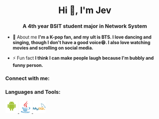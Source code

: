 <h1 align="center">Hi 👋, I'm Jev</h1>
<h3 align="center">A 4th year BSIT student major in Network System</h3>

- 💬 About me **I'm a K-pop fan, and my ult is BTS. I love dancing and singing, though I don't have a good voice😆. I also love watching movies and scrolling on social media.**

- ⚡ Fun fact **I think I can make people laugh because I'm bubbly and funny person.**

<h3 align="left">Connect with me:</h3>
<p align="left">
</p>

<h3 align="left">Languages and Tools:</h3>
<p align="left"> <a href="https://developer.android.com" target="_blank" rel="noreferrer"> <img src="https://raw.githubusercontent.com/devicons/devicon/master/icons/android/android-original-wordmark.svg" alt="android" width="40" height="40"/> </a> <a href="https://www.java.com" target="_blank" rel="noreferrer"> <img src="https://raw.githubusercontent.com/devicons/devicon/master/icons/java/java-original.svg" alt="java" width="40" height="40"/> </a> <a href="https://www.mysql.com/" target="_blank" rel="noreferrer"> <img src="https://raw.githubusercontent.com/devicons/devicon/master/icons/mysql/mysql-original-wordmark.svg" alt="mysql" width="40" height="40"/> </a> </p>

